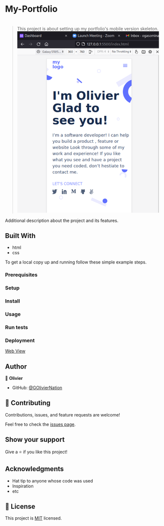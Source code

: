 # My-Portfolio

#

> This project is about setting up my portfolio's mobile version skeleton.
![setup m-version skeleton](./photos/shots/screenshot1.png)

Additional description about the project and its features.

## Built With

- html
- css

To get a local copy up and running follow these simple example steps.

### Prerequisites

### Setup

### Install

### Usage

### Run tests

### Deployment

[Web View](https://goliviernation.github.io/portfolio/)

## Author

👤 **Olivier**

- GitHub: [@GOlivierNation](https://github.com/GOlivierNation)

## 🤝 Contributing

Contributions, issues, and feature requests are welcome!

Feel free to check the [issues page](../../issues/).

## Show your support

Give a ⭐️ if you like this project!

## Acknowledgments

- Hat tip to anyone whose code was used
- Inspiration
- etc

## 📝 License

This project is [MIT](./MIT.md) licensed.
